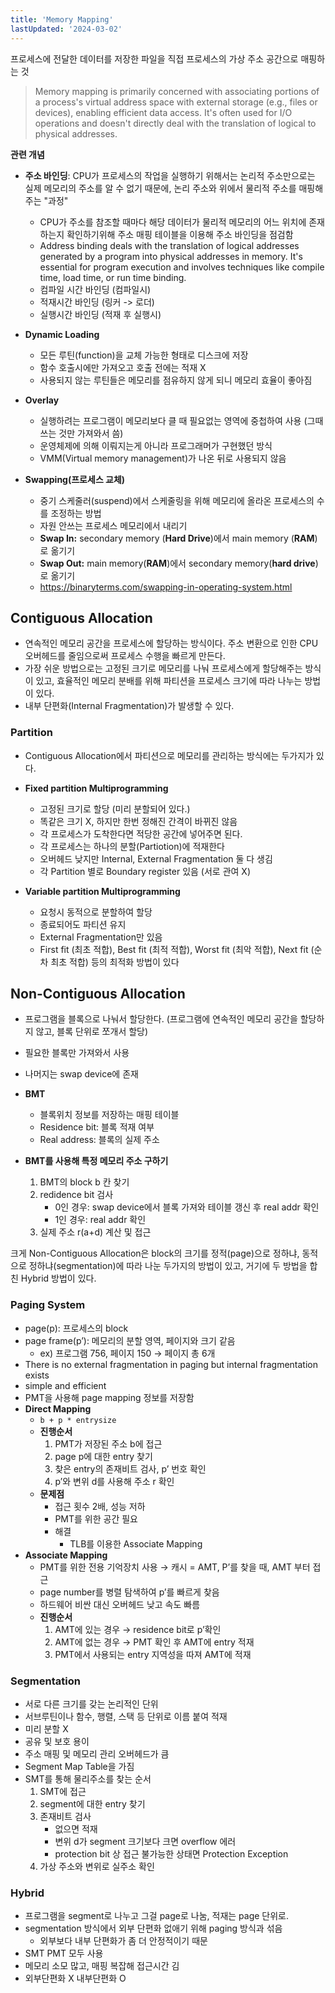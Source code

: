```yaml
---
title: 'Memory Mapping'
lastUpdated: '2024-03-02'
---
```


프로세스에 전달한 데이터를 저장한 파일을 직접 프로세스의 가상 주소 공간으로 매핑하는 것

> Memory mapping is primarily concerned with associating portions of a process's virtual address space with external storage (e.g., files or devices), enabling efficient data access. It's often used for I/O operations and doesn't directly deal with the translation of logical to physical addresses.

**관련 개념**

- **주소 바인딩**: CPU가 프로세스의 작업을 실행하기 위해서는 논리적 주소만으로는 실제 메모리의 주소를 알 수 없기 때문에, 논리 주소와 위에서 물리적 주소를 매핑해주는 "과정"
    - CPU가 주소를 참조할 때마다 해당 데이터가 물리적 메모리의 어느 위치에 존재하는지 확인하기위해
    주소 매핑 테이블을 이용해 주소 바인딩을 점검함
    - Address binding deals with the translation of logical addresses generated by a program into physical addresses in memory. It's essential for program execution and involves techniques like compile time, load time, or run time binding.
    - 컴파일 시간 바인딩 (컴파일시)
    - 적재시간 바인딩 (링커 -> 로더)
    - 실행시간 바인딩 (적재 후 실행시)

- **Dynamic Loading**
  - 모든 루틴(function)을 교체 가능한 형태로 디스크에 저장
  - 함수 호출시에만 가져오고 호출 전에는 적재 X
  - 사용되지 않는 루틴들은 메모리를 점유하지 않게 되니 메모리 효율이 좋아짐

- **Overlay**
  - 실행하려는 프로그램이 메모리보다 클 때 필요없는 영역에 중첩하여 사용 (그때 쓰는 것만 가져와서 씀)
  - 운영체제에 의해 이뤄지는게 아니라 프로그래머가 구현했던 방식
  - VMM(Virtual memory management)가 나온 뒤로 사용되지 않음

- **Swapping(프로세스 교체)**
  - 중기 스케줄러(suspend)에서 스케줄링을 위해 메모리에 올라온 프로세스의 수를 조정하는 방법
  - 자원 안쓰는 프로세스 메모리에서 내리기
  - **Swap In:** secondary memory (**Hard Drive**)에서 main memory (**RAM**)로 옮기기
  - **Swap Out:** main memory(**RAM**)에서 secondary memory(**hard drive**)로 옮기기
  - https://binaryterms.com/swapping-in-operating-system.html
  
## Contiguous Allocation

- 연속적인 메모리 공간을 프로세스에 할당하는 방식이다. 주소 변환으로 인한 CPU 오버헤드를 줄임으로써 프로세스 수행을 빠르게 만든다.
- 가장 쉬운 방법으로는 고정된 크기로 메모리를 나눠 프로세스에게 할당해주는 방식이 있고, 효율적인 메모리 분배를 위해 파티션을 프로세스 크기에 따라 나누는 방법이 있다.
- 내부 단편화(Internal Fragmentation)가 발생할 수 있다.

### Partition

- Contiguous Allocation에서 파티션으로 메모리를 관리하는 방식에는 두가지가 있다.

- **Fixed partition Multiprogramming**
    - 고정된 크기로 할당 (미리 분할되어 있다.)
    - 똑같은 크기 X, 하지만 한번 정해진 간격이 바뀌진 않음
    - 각 프로세스가 도착한다면 적당한 공간에 넣어주면 된다.
    - 각 프로세스는 하나의 분할(Partiotion)에 적재한다
    - 오버헤드 낮지만 Internal, External Fragmentation 둘 다 생김
    - 각 Partition 별로 Boundary register 있음 (서로 관여 X)

- **Variable partition Multiprogramming**
  - 요청시 동적으로 분할하여 할당
  - 종료되어도 파티션 유지
  - External Fragmentation만 있음
  - First fit (최초 적합), Best fit (최적 적합), Worst fit (최악 적합), Next fit (순차 최초 적합) 등의 최적화 방법이 있다

## Non-Contiguous Allocation

- 프로그램을 블록으로 나눠서 할당한다. (프로그램에 연속적인 메모리 공간을 할당하지 않고, 블록 단위로 쪼개서 할당)
- 필요한 블록만 가져와서 사용
- 나머지는 swap device에 존재

- **BMT**
    - 블록위치 정보를 저장하는 매핑 테이블
    - Residence bit: 블록 적재 여부
    - Real address: 블록의 실제 주소
- **BMT를 사용해 특정 메모리 주소 구하기**
    1. BMT의 block b 칸 찾기
    2. redidence bit 검사
        - 0인 경우: swap device에서 블록 가져와 테이블 갱신 후 real addr 확인
        - 1인 경우: real addr 확인
    3. 실제 주소 r(a+d) 계산 및 접근

크게 Non-Contiguous Allocation은 block의 크기를 정적(page)으로 정하냐, 동적으로 정하냐(segmentation)에 따라 나눈 두가지의 방법이 있고, 거기에 두 방법을 합친 Hybrid 방법이 있다.

### **Paging System**
  - page(p): 프로세스의 block
  - page frame(p’): 메모리의 분할 영역, 페이지와 크기 같음
    - ex) 프로그램 756, 페이지 150 → 페이지 총 6개
  - There is no external fragmentation in paging but internal fragmentation exists
  - simple and efficient
  - PMT을 사용해 page mapping 정보를 저장함
  - **Direct Mapping**
    - `b + p * entrysize`
    - **진행순서**
      1. PMT가 저장된 주소 b에 접근
      2. page p에 대한 entry 찾기
      3. 찾은 entry의 존재비트 검사, p’ 번호 확인
      4. p’와 변위 d를 사용해 주소 r 확인
    - **문제점**
      - 접근 횟수 2배, 성능 저하
      - PMT를 위한 공간 필요
      - 해결
          - TLB를 이용한 Associate Mapping
  - **Associate Mapping**
    - PMT를 위한 전용 기억장치 사용 → 캐시 = AMT, P’를 찾을 때, AMT 부터 접근
    - page number를 병렬 탐색하여 p’를 빠르게 찾음
    - 하드웨어 비싼 대신 오버헤드 낮고 속도 빠름
    - **진행순서**
      1. AMT에 있는 경우 → residence bit로 p’확인
      2. AMT에 없는 경우 → PMT 확인 후 AMT에 entry 적재
      3. PMT에서 사용되는 entry 지역성을 따져 AMT에 적재

### **Segmentation**
  - 서로 다른 크기를 갖는 논리적인 단위
  - 서브루틴이나 함수, 행렬, 스택 등 단위로 이름 붙여 적재
  - 미리 분할 X
  - 공유 및 보호 용이
  - 주소 매핑 및 메모리 관리 오버헤드가 큼
  - Segment Map Table을 가짐
  - SMT를 통해 물리주소를 찾는 순서
    1. SMT에 접근
    2. segment에 대한 entry 찾기
    3. 존재비트 검사
        - 없으면 적재
        - 변위 d가 segment 크기보다 크면 overflow 에러
        - protection bit 상 접근 불가능한 상태면 Protection Exception
    4. 가상 주소와 변위로 실주소 확인

### **Hybrid**
  - 프로그램을 segment로 나누고 그걸 page로 나눔, 적재는 page 단위로.
  - segmentation 방식에서 외부 단편화 없애기 위해 paging 방식과 섞음
      - 외부보다 내부 단편화가 좀 더 안정적이기 때문
  - SMT PMT 모두 사용
  - 메모리 소모 많고, 매핑 복잡해 접근시간 김
  - 외부단편화 X 내부단편화 O

